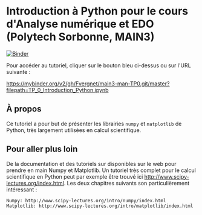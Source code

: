 # Introduction à Python pour le cours d'Analyse numérique et EDO (Polytech Sorbonne, MAIN3)

[![Binder](http://mybinder.org/badge_logo.svg)](https://mybinder.org/v2/gh/Fvergnet/main3-man-TP0.git/master?filepath=TP_0_Introduction_Python.ipynb)

Pour accéder au tutoriel, cliquer sur le bouton bleu ci-dessus ou sur l'URL suivante :

https://mybinder.org/v2/gh/Fvergnet/main3-man-TP0.git/master?filepath=TP_0_Introduction_Python.ipynb

## À propos

Ce tutoriel a pour but de présenter les librairies `numpy` et `matplotlib` de Python, très largement utilisées en calcul scientifique.

## Pour aller plus loin

De la documentation et des tutoriels sur disponibles sur le web pour prendre en main Numpy et Matplotlib. Un tutoriel très complet pour le calcul scientifique en Python peut par exemple être trouvé ici http://www.scipy-lectures.org/index.html. Les deux chapitres suivants son particulièrement intéressant :

    Numpy: http://www.scipy-lectures.org/intro/numpy/index.html
    Matplotlib: http://www.scipy-lectures.org/intro/matplotlib/index.html

